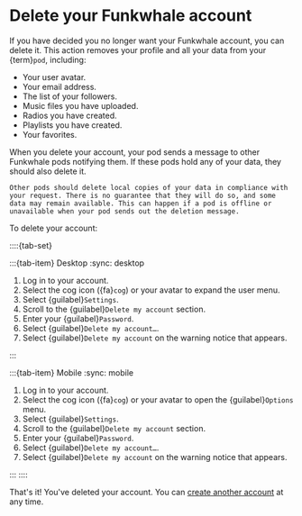 # Delete your Funkwhale account

If you have decided you no longer want your Funkwhale account, you can delete it. This action removes your profile and all your data from your {term}`pod`, including:

- Your user avatar.
- Your email address.
- The list of your followers.
- Music files you have uploaded.
- Radios you have created.
- Playlists you have created.
- Your favorites.

When you delete your account, your pod sends a message to other Funkwhale pods notifying them. If these pods hold any of your data, they should also delete it.

```{note}
Other pods should delete local copies of your data in compliance with your request. There is no guarantee that they will do so, and some data may remain available. This can happen if a pod is offline or unavailable when your pod sends out the deletion message.
```

To delete your account:

::::{tab-set}

:::{tab-item} Desktop
:sync: desktop

1. Log in to your account.
2. Select the cog icon ({fa}`cog`) or your avatar to expand the user menu.
3. Select {guilabel}`Settings`.
4. Scroll to the {guilabel}`Delete my account` section.
5. Enter your {guilabel}`Password`.
6. Select {guilabel}`Delete my account…`.
7. Select {guilabel}`Delete my account` on the warning notice that appears.

:::

:::{tab-item} Mobile
:sync: mobile

1. Log in to your account.
2. Select the cog icon ({fa}`cog`) or your avatar to open the {guilabel}`Options` menu.
3. Select {guilabel}`Settings`.
4. Scroll to the {guilabel}`Delete my account` section.
5. Enter your {guilabel}`Password`.
6. Select {guilabel}`Delete my account…`.
7. Select {guilabel}`Delete my account` on the warning notice that appears.

:::
::::

That's it! You've deleted your account. You can [create another account](create_account.md) at any time.
